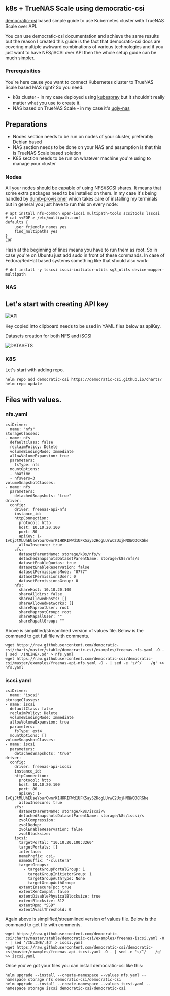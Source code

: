 ## k8s + TrueNAS Scale using democratic-csi

[democratic-csi](https://github.com/democratic-csi/democratic-csi) based simple guide to use Kubernetes cluster with TrueNAS Scale over API. 

You can use democratic-csi documentation and achieve the same results but the reason I created this 
guide is the fact that democratic-csi docs are covering multiple awkward combinations of various 
technologies and if you just want to have NFS/iSCSI over API then the whole setup guide can be much simpler.

### Prerequisities
You're here cause you want to connect Kubernetes cluster to TrueNAS Scale based NAS right?
So you need:
* k8s cluster - in my case deployed using [kubespray](https://kubespray.io) but it shouldn't really matter what you use to create it.
* NAS based on TrueNAS Scale - in my case it's [ugly-nas](https://github.com/fenio/ugly-nas) 

## Preparations

* Nodes section needs to be run on nodes of your cluster, preferably Debian based
* NAS section needs to be done on your NAS and assumption is that this is TrueNAS Scale based solution
* K8S section needs to be run on whatever machine you're using to manage your cluster

### Nodes
All your nodes should be capable of using NFS/iSCSI shares. It means that some extra packages need to be installed 
on them. In my case it's being handled by [dumb-provisioner](https://github.com/fenio/dumb-provisioner) 
which takes care of installing my terminals but in general you just have to run this on every node:

```
# apt install nfs-common open-iscsi multipath-tools scsitools lsscsi
# cat <<EOF > /etc/multipath.conf
defaults {
    user_friendly_names yes
    find_multipaths yes
}
EOF
```

Hash at the beginning of lines means you have to run them as root. So in case you're on Ubuntu just add sudo in front of these commands.
In case of Fedora/RedHat based systems something like that should also work:

```
# dnf install -y lsscsi iscsi-initiator-utils sg3_utils device-mapper-multipath
```

### NAS 

## Let's start with creating API key

![API](api.gif)

Key copied into clipboard needs to be used in YAML files below as apiKey.

Datasets creation for both NFS and iSCSI

![DATASETS](datasets.gif)

### K8S
Let's start with adding repo.

```
helm repo add democratic-csi https://democratic-csi.github.io/charts/
helm repo update
```


## Files with values.

### nfs.yaml

```
csiDriver:
  name: "nfs"
storageClasses:
- name: nfs
  defaultClass: false
  reclaimPolicy: Delete
  volumeBindingMode: Immediate
  allowVolumeExpansion: true
  parameters:
    fsType: nfs
  mountOptions:
  - noatime
  - nfsvers=3
volumeSnapshotClasses:
- name: nfs
  parameters:
    detachedSnapshots: "true"
driver:
  config:
    driver: freenas-api-nfs
    instance_id:
    httpConnection:
      protocol: http
      host: 10.10.20.100
      port: 80
      apiKey: 1-IvCjJtMLUhEUseYourOwnrK1HKRIFWd1UFK5ay52HogLUrwC2UxjHNQWODCRGhe
      allowInsecure: true
    zfs:
      datasetParentName: storage/k8s/nfs/v
      detachedSnapshotsDatasetParentName: storage/k8s/nfs/s
      datasetEnableQuotas: true
      datasetEnableReservation: false
      datasetPermissionsMode: "0777"
      datasetPermissionsUser: 0
      datasetPermissionsGroup: 0
    nfs:
      shareHost: 10.10.20.100
      shareAlldirs: false
      shareAllowedHosts: []
      shareAllowedNetworks: []
      shareMaprootUser: root
      shareMaprootGroup: root
      shareMapallUser: ""
      shareMapallGroup: ""
```
Above is simplified/streamlined version of values file. Below is the command to get full file with comments.

```
wget https://raw.githubusercontent.com/democratic-csi/charts/master/stable/democratic-csi/examples/freenas-nfs.yaml -O - | sed '/INLINE/,$d' > nfs.yaml
wget https://raw.githubusercontent.com/democratic-csi/democratic-csi/master/examples/freenas-api-nfs.yaml -O - | sed -e 's/^/    /g' >> nfs.yaml
```

### iscsi.yaml
```
csiDriver:
  name: "iscsi"
storageClasses:
- name: iscsi
  defaultClass: false
  reclaimPolicy: Delete
  volumeBindingMode: Immediate
  allowVolumeExpansion: true
  parameters:
    fsType: ext4
  mountOptions: []
volumeSnapshotClasses:
- name: iscsi
  parameters:
    detachedSnapshots: "true"
driver:
  config:
    driver: freenas-api-iscsi
    instance_id:
    httpConnection:
      protocol: http
      host: 10.10.20.100
      port: 80
      apiKey: 1-IvCjJtMLUhEUseYourOwnrK1HKRIFWd1UFK5ay52HogLUrwC2UxjHNQWODCRGhe
      allowInsecure: true
    zfs:
      datasetParentName: storage/k8s/iscsi/v
      detachedSnapshotsDatasetParentName: storage/k8s/iscsi/s
      zvolCompression:
      zvolDedup:
      zvolEnableReservation: false
      zvolBlocksize:
    iscsi:
      targetPortal: "10.10.20.100:3260"
      targetPortals: [] 
      interface:
      namePrefix: csi-
      nameSuffix: "-clustera"
      targetGroups:
        - targetGroupPortalGroup: 1
          targetGroupInitiatorGroup: 1
          targetGroupAuthType: None
          targetGroupAuthGroup:
      extentInsecureTpc: true
      extentXenCompat: false
      extentDisablePhysicalBlocksize: true
      extentBlocksize: 512
      extentRpm: "SSD"
      extentAvailThreshold: 0
```

Again above is simplified/streamlined version of values file. Below is the command to get file with comments.

```
wget https://raw.githubusercontent.com/democratic-csi/charts/master/stable/democratic-csi/examples/freenas-iscsi.yaml -O - | sed '/INLINE/,$d' > iscsi.yaml
wget https://raw.githubusercontent.com/democratic-csi/democratic-csi/master/examples/freenas-api-iscsi.yaml -O - | sed -e 's/^/    /g' >> iscsi.yaml
```

Once you've got your files you can install democratic-csi like this:


```
helm upgrade --install --create-namespace --values nfs.yaml --namespace storage nfs democratic-csi/democratic-csi
helm upgrade --install --create-namespace --values iscsi.yaml --namespace storage iscsi democratic-csi/democratic-csi
```
